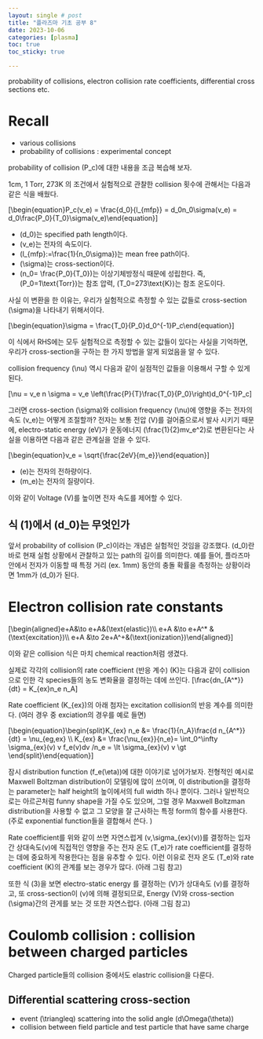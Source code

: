 ```yaml
---
layout: single # post
title: "플라즈마 기초 공부 8"
date: 2023-10-06
categories: [plasma]
toc: true
toc_sticky: true

---
```


probability of collisions, electron collision rate coefficients, differential cross sections etc.

# Recall

- various collisions
- probability of collisions : experimental concept
  
probability of collision \(P_c\)에 대한 내용을 조금 복습해 보자. 

1cm, 1 Torr, 273K 의 조건에서 실험적으로 관찰한 collision 횟수에 관해서는 다음과 같은 식을 배웠다. 

\[\begin{equation}P_c(v_e) = \frac{d_0}{l_{mfp}} = d_0n_0\sigma(v_e) = d_0\frac{P_0}{T_0}\sigma(v_e)\end{equation}\]

- \(d_0\)는 specified path length이다.
- \(v_e\)는 전자의 속도이다.
- \(l_{mfp}:=\frac{1}{n_0\sigma}\)는 mean free path이다.
- \(\sigma\)는 cross-section이다.
- \(n_0= \frac{P_0}{T_0}\)는 이상기체방정식 때문에 성립한다. 즉, \(P_0=1\text{Torr}\)는 참조 압력, \(T_0=273\text{K}\)는 참조 온도이다.

사실 이 변환을 한 이유는, 우리가 실험적으로 측정할 수 있는 값들로 cross-section \(\sigma\)을 나타내기 위해서이다. 

\[\begin{equation}\sigma = \frac{T_0}{P_0}d_0^{-1}P_c\end{equation}\]

이 식에서 RHS에는 모두 실험적으로 측정할 수 있는 값들이 있다는 사실을 기억하면, 우리가 cross-section을 구하는 한 가지 방법을 알게 되었음을 알 수 있다. 

collision frequency \(\nu\) 역시 다음과 같이 실점적인 값들을 이용해서 구할 수 있게 된다. 

\[\nu = v_e n \sigma = v_e \left(\frac{P}{T}\frac{T_0}{P_0}\right)d_0^{-1}P_c\]

그러면 cross-section \(\sigma\)와 collision frequency \(\nu\)에 영향을 주는 전자의 속도 \(v_e\)는 어떻게 조절할까? 전자는 보통 전압 \(V\)를 걸어줌으로서 발사 시키기 때문에, electro-static energy \(eV\)가 운동에너지 \(\frac{1}{2}mv_e^2\)로 변환된다는 사실을 이용하면 다음과 같은 관계실을 얻을 수 있다. 

\[\begin{equation}v_e = \sqrt{\frac{2eV}{m_e}}\end{equation}\]

- \(e\)는 전자의 전하량이다.
- \(m_e\)는 전자의 질량이다.

이와 같이 Voltage \(V\)를 높이면 전자 속도를 제어할 수 있다. 

## 식 $(1)$에서 \(d_0\)는 무엇인가

앞서 probability of collision \(P_c\)이라는 개념은 실험적인 것임을 강조했다. 
\(d_0\)란 바로 현재 실험 상황에서 관찰하고 있는 path의 길이를 의미한다. 
예를 들어, 플라즈마 안에서 전자가 이동할 때 특정 거리 $($ex. 1mm$)$ 동안의 충돌 확률을 측정하는 상황이라면 1mm가 \(d_0\)가 된다. 

# Electron collision rate constants

\[\begin{aligned}e+A&\to e+A&(\text{elastic})\\\\ e+A &\to e+A^* &(\text{excitation})\\\\ e+A &\to 2e+A^+&(\text{ionization})\end{aligned}\]

이와 같은 collision 식은 마치 chemical reaction처럼 생겼다. 

실제로 각각의 collision의 rate coefficient $($반응 계수$)$ \(K\)는 다음과 같이 collision으로 인한 각 species들의 농도 변화율을 결정하는 데에 쓰인다. 
\[\frac{dn_{A^*}}{dt} = K_{ex}n_e n_A\]

Rate coefficient \(K_{ex}\)의 아래 첨자는 excitation collision의 반응 계수를 의미한다. $($여러 경우 중 exciation의 경우를 예로 들면$)$ 

\[\begin{equation}\begin{split}K_{ex} n_e &= \frac{1}{n_A}\frac{d n_{A^*}}{dt} = \nu_{eg,ex} \\\\ K_{ex} &= \frac{\nu_{ex}}{n_e}= \int_0^\infty \sigma_{ex}(v) v f_e(v)dv /n_e = \lt \sigma_{ex}(v) v \gt \end{split}\end{equation}\]

잠시 distribution function \(f_e(\eta)\)에 대한 이야기로 넘어가보자. 
전형적인 예시로 Maxwell Boltzman distribution이 모델링에 많이 쓰이며, 이 distribution을 결정하는 parameter는 half height의 높이에서의 full width 하나 뿐이다. 그러나 일반적으로는 아르곤처럼 funny shape을 가질 수도 있으며, 그럴 경우 Maxwell Boltzman distribution을 사용할 수 없고 그 모양을 잘 근사하는 특정 form의 함수를 사용한다. $($주로 exponential function들을 결합해서 쓴다. $)$

Rate coefficient를 위와 같이 쓰면 자연스럽게 \(v,\sigma_{ex}(v)\)를 결정하는 입자 간 상대속도\(v\)에 직접적인 영향을 주는 전자 온도 \(T_e\)가 rate coefficient를 결정하는 데에 중요하게 작용한다는 점을 유추할 수 있다. 이런 이유로 전자 온도 \(T_e\)와 rate coefficient \(K\)의 관계를 보는 경우가 많다. $($아래 그림 참고$)$

또한 식 $(3)$을 보면 electro-static energy 를 결정하는 \(V\)가 상대속도 \(v\)를 결정하고, 또 cross-section이 \(v\)에 의해 결정되므로, Energy \(V\)와 cross-section \(\sigma\)간의 관게를 보는 것 또한 자연스럽다. $($아래 그림 참고$)$ 

# Coulomb collision : collision between charged particles

Charged particle들의 collision 중에서도 elastric collision을 다룬다. 

## Differential scattering cross-section
- event \(\triangleq\) scattering into the solid angle \(d\Omega(\theta)\)
- collision between field particle and test particle that have same charge
  